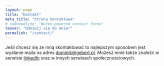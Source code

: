 ```yaml
---
layout: page
title: "Kontakt"
meta_title: "Strona kontaktowa"
# subheadline: "Wufoo-powered contact forms"
teaser: "Odezwij się do mnie!"
permalink: "/contact/"
---
```

Jeśli chcesz się ze mną skontaktować to najlepszym sposobem jest wysłanie maila na adres [dominik@gebert.pl][1].
Możesz mnie także znaleźć w serwisie [linkedIn][2] oraz w innych serwisach społecznościowych.

 [1]: mailto:dominik@gebert.pl
 [2]: https://www.linkedin.com/in/dominikgebert/

